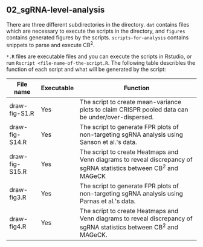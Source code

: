 ## 02_sgRNA-level-analysis

There are three different subdirectories in the directory. `dat` contains files which are necessary to execute the scripts in the directory, and `figures` contains generated figures by the scripts. `scripts-for-analysis` contains snippets to parse and execute CB<sup>2</sup>. 

`*.R` files are executable files and you can execute the scripts in Rstudio, or run `Rscript <file-name-of-the-script.R`. The following table describles the function of each script and what will be generated by the script:

File name      | Executable  | Function
---------------|-------------|------------------------------
draw-fig-S1.R  | Yes         | The script to create mean-variance plots to claim CRISPR pooled data can be under/over-dispersed. 
draw-fig-S14.R | Yes         | The script to generate FPR plots of non-targeting sgRNA analysis using Sanson et al.'s data.
draw-fig-S15.R | Yes         | The script to create Heatmaps and Venn diagrams to reveal discrepancy of sgRNA statistics between CB<sup>2</sup> and MAGeCK
draw-fig3.R    | Yes         | The script to generate FPR plots of non-targeting sgRNA analysis using Parnas et al.'s data.
draw-fig4.R    | Yes         | The script to create Heatmaps and Venn diagrams to reveal discrepancy of sgRNA statistics between CB<sup>2</sup> and MAGeCK.
